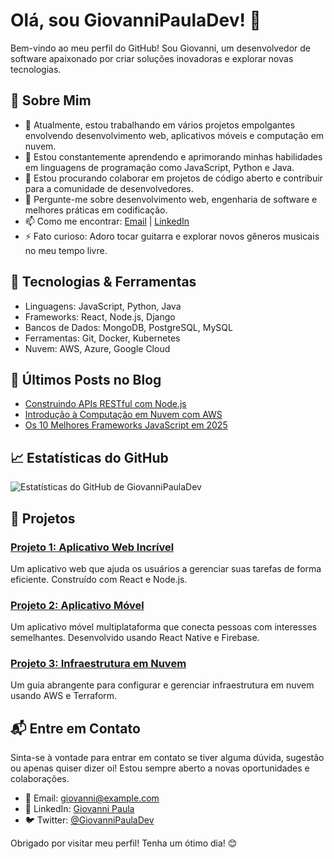 # Olá, sou GiovanniPaulaDev! 👋

Bem-vindo ao meu perfil do GitHub! Sou Giovanni, um desenvolvedor de software apaixonado por criar soluções inovadoras e explorar novas tecnologias.

## 🚀 Sobre Mim

- 🔭 Atualmente, estou trabalhando em vários projetos empolgantes envolvendo desenvolvimento web, aplicativos móveis e computação em nuvem.
- 🌱 Estou constantemente aprendendo e aprimorando minhas habilidades em linguagens de programação como JavaScript, Python e Java.
- 👯 Estou procurando colaborar em projetos de código aberto e contribuir para a comunidade de desenvolvedores.
- 💬 Pergunte-me sobre desenvolvimento web, engenharia de software e melhores práticas em codificação.
- 📫 Como me encontrar: [Email](mailto:giovanni@example.com) | [LinkedIn](https://www.linkedin.com/in/giovannipaula)
- ⚡ Fato curioso: Adoro tocar guitarra e explorar novos gêneros musicais no meu tempo livre.

## 🔧 Tecnologias & Ferramentas

- Linguagens: JavaScript, Python, Java
- Frameworks: React, Node.js, Django
- Bancos de Dados: MongoDB, PostgreSQL, MySQL
- Ferramentas: Git, Docker, Kubernetes
- Nuvem: AWS, Azure, Google Cloud

## 📝 Últimos Posts no Blog

- [Construindo APIs RESTful com Node.js](https://medium.com/@giovannipaula/building-restful-apis-with-node-js)
- [Introdução à Computação em Nuvem com AWS](https://medium.com/@giovannipaula/introduction-to-cloud-computing-with-aws)
- [Os 10 Melhores Frameworks JavaScript em 2025](https://medium.com/@giovannipaula/top-10-javascript-frameworks-in-2025)

## 📈 Estatísticas do GitHub

![Estatísticas do GitHub de GiovanniPaulaDev](https://github-readme-stats.vercel.app/api?username=GiovanniPaulaDev&show_icons=true&theme=radical)

## 💼 Projetos

### [Projeto 1: Aplicativo Web Incrível](https://github.com/GiovanniPaulaDev/awesome-web-app)

Um aplicativo web que ajuda os usuários a gerenciar suas tarefas de forma eficiente. Construído com React e Node.js.

### [Projeto 2: Aplicativo Móvel](https://github.com/GiovanniPaulaDev/mobile-app)

Um aplicativo móvel multiplataforma que conecta pessoas com interesses semelhantes. Desenvolvido usando React Native e Firebase.

### [Projeto 3: Infraestrutura em Nuvem](https://github.com/GiovanniPaulaDev/cloud-infrastructure)

Um guia abrangente para configurar e gerenciar infraestrutura em nuvem usando AWS e Terraform.

## 📬 Entre em Contato

Sinta-se à vontade para entrar em contato se tiver alguma dúvida, sugestão ou apenas quiser dizer oi! Estou sempre aberto a novas oportunidades e colaborações.

- 📧 Email: giovanni@example.com
- 💼 LinkedIn: [Giovanni Paula](https://www.linkedin.com/in/giovannipaula)
- 🐦 Twitter: [@GiovanniPaulaDev](https://twitter.com/GiovanniPaulaDev)

Obrigado por visitar meu perfil! Tenha um ótimo dia! 😊
